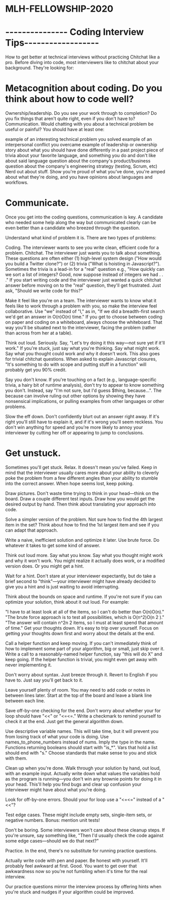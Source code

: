 # MLH-FELLOWSHIP-2020

# --------------- Coding Interview Tips------------------
How to get better at technical interviews without practicing
Chitchat like a pro.
Before diving into code, most interviewers like to chitchat about your background. They're looking for:

 # Metacognition about coding. Do you think about how to code well?
Ownership/leadership. Do you see your work through to completion? Do you fix things that aren't quite right, even if you don't have to?
Communication. Would chatting with you about a technical problem be useful or painful?
You should have at least one:

example of an interesting technical problem you solved
example of an interpersonal conflict you overcame
example of leadership or ownership
story about what you should have done differently in a past project
piece of trivia about your favorite language, and something you do and don't like about said language
question about the company's product/business
question about the company's engineering strategy (testing, Scrum, etc)
Nerd out about stuff. Show you're proud of what you've done, you're amped about what they're doing, and you have opinions about languages and workflows.

# Communicate.
Once you get into the coding questions, communication is key. A candidate who needed some help along the way but communicated clearly can be even better than a candidate who breezed through the question.

Understand what kind of problem it is. There are two types of problems:

Coding. The interviewer wants to see you write clean, efficient code for a problem.
Chitchat. The interviewer just wants you to talk about something. These questions are often either (1) high-level system design ("How would you build a Twitter clone?") or (2) trivia ("What is hoisting in Javascript?"). Sometimes the trivia is a lead-in for a "real" question e.g., "How quickly can we sort a list of integers? Good, now suppose instead of integers we had . . ."
If you start writing code and the interviewer just wanted a quick chitchat answer before moving on to the "real" question, they'll get frustrated. Just ask, "Should we write code for this?"

Make it feel like you're on a team. The interviewer wants to know what it feels like to work through a problem with you, so make the interview feel collaborative. Use "we" instead of "I," as in, "If we did a breadth-first search we'd get an answer in O(n)O(n) time." If you get to choose between coding on paper and coding on a whiteboard, always choose the whiteboard. That way you'll be situated next to the interviewer, facing the problem (rather than across from her at a table).

Think out loud. Seriously. Say, "Let's try doing it this way—not sure yet if it'll work." If you're stuck, just say what you're thinking. Say what might work. Say what you thought could work and why it doesn't work. This also goes for trivial chitchat questions. When asked to explain Javascript closures, "It's something to do with scope and putting stuff in a function" will probably get you 90% credit.

Say you don't know. If you're touching on a fact (e.g., language-specific trivia, a hairy bit of runtime analysis), don't try to appear to know something you don't. Instead, say "I'm not sure, but I'd guess $thing, because...". The because can involve ruling out other options by showing they have nonsensical implications, or pulling examples from other languages or other problems.

Slow the eff down. Don't confidently blurt out an answer right away. If it's right you'll still have to explain it, and if it's wrong you'll seem reckless. You don't win anything for speed and you're more likely to annoy your interviewer by cutting her off or appearing to jump to conclusions.

# Get unstuck.
Sometimes you'll get stuck. Relax. It doesn't mean you've failed. Keep in mind that the interviewer usually cares more about your ability to cleverly poke the problem from a few different angles than your ability to stumble into the correct answer. When hope seems lost, keep poking.

Draw pictures. Don't waste time trying to think in your head—think on the board. Draw a couple different test inputs. Draw how you would get the desired output by hand. Then think about translating your approach into code.

Solve a simpler version of the problem. Not sure how to find the 4th largest item in the set? Think about how to find the 1st largest item and see if you can adapt that approach.

Write a naive, inefficient solution and optimize it later. Use brute force. Do whatever it takes to get some kind of answer.

Think out loud more. Say what you know. Say what you thought might work and why it won't work. You might realize it actually does work, or a modified version does. Or you might get a hint.

Wait for a hint. Don't stare at your interviewer expectantly, but do take a brief second to "think"—your interviewer might have already decided to give you a hint and is just waiting to avoid interrupting.

Think about the bounds on space and runtime. If you're not sure if you can optimize your solution, think about it out loud. For example:

"I have to at least look at all of the items, so I can't do better than O(n)O(n)."
"The brute force approach is to test all possibilities, which is O(n^2)O(n 
2
 )."
"The answer will contain n^2n 
2
  items, so I must at least spend that amount of time."
Get your thoughts down.
It's easy to trip over yourself. Focus on getting your thoughts down first and worry about the details at the end.

Call a helper function and keep moving. If you can't immediately think of how to implement some part of your algorithm, big or small, just skip over it. Write a call to a reasonably-named helper function, say "this will do X" and keep going. If the helper function is trivial, you might even get away with never implementing it.

Don't worry about syntax. Just breeze through it. Revert to English if you have to. Just say you'll get back to it.

Leave yourself plenty of room. You may need to add code or notes in between lines later. Start at the top of the board and leave a blank line between each line.

Save off-by-one checking for the end. Don't worry about whether your for loop should have "<<" or "<=<=." Write a checkmark to remind yourself to check it at the end. Just get the general algorithm down.

Use descriptive variable names. This will take time, but it will prevent you from losing track of what your code is doing. Use names_to_phone_numbers instead of nums. Imply the type in the name. Functions returning booleans should start with "is_*". Vars that hold a list should end with "s." Choose standards that make sense to you and stick with them.

Clean up when you're done.
Walk through your solution by hand, out loud, with an example input. Actually write down what values the variables hold as the program is running—you don't win any brownie points for doing it in your head. This'll help you find bugs and clear up confusion your interviewer might have about what you're doing.

Look for off-by-one errors. Should your for loop use a "<=<=" instead of a "<<"?

Test edge cases. These might include empty sets, single-item sets, or negative numbers. Bonus: mention unit tests!

Don't be boring. Some interviewers won't care about these cleanup steps. If you're unsure, say something like, "Then I'd usually check the code against some edge cases—should we do that next?"

Practice.
In the end, there's no substitute for running practice questions.

Actually write code with pen and paper. Be honest with yourself. It'll probably feel awkward at first. Good. You want to get over that awkwardness now so you're not fumbling when it's time for the real interview.

Our practice questions mirror the interview process by offering hints when you're stuck and nudges if your algorithm could be improved.
